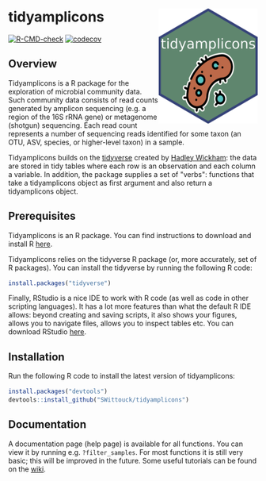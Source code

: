 tidyamplicons <img src="man/figures/hex-tidyamplicons.png" align="right" width="200">
======================
[![R-CMD-check](https://github.com/SWittouck/tidyamplicons/actions/workflows/R-CMD-check.yaml/badge.svg)](https://github.com/SWittouck/tidyamplicons/actions/workflows/R-CMD-check.yaml)
[![codecov](https://codecov.io/github/SWittouck/tidyamplicons/branch/feature/unit-testing/graph/badge.svg?token=WK0QN34DJB)](https://codecov.io/github/SWittouck/tidyamplicons)

## Overview

Tidyamplicons is a R package for the exploration of microbial community data. Such community data consists of read counts generated by amplicon sequencing (e.g. a region of the 16S rRNA gene) or metagenome (shotgun) sequencing. Each read count represents a number of sequencing reads identified for some taxon (an OTU, ASV, species, or higher-level taxon) in a sample. 

Tidyamplicons builds on the [tidyverse](https://www.tidyverse.org/) created by [Hadley Wickham](http://hadley.nz/): the data are stored in tidy tables where each row is an observation and each column a variable. In addition, the package supplies a set of "verbs": functions that take a tidyamplicons object as first argument and also return a tidyamplicons object.

## Prerequisites 

Tidyamplicons is an R package. You can find instructions to download and install R [here](https://cran.r-project.org/).

Tidyamplicons relies on the tidyverse R package (or, more accurately, set of R packages). You can install the tidyverse by running the following R code: 

```R
install.packages("tidyverse")
```

Finally, RStudio is a nice IDE to work with R code (as well as code in other scripting languages). It has a lot more features than what the default R IDE allows: beyond creating and saving scripts, it also shows your figures, allows you to navigate files, allows you to inspect tables etc. You can download RStudio [here](https://posit.co/downloads/). 

## Installation

Run the following R code to install the latest version of tidyamplicons: 

```R
install.packages("devtools")
devtools::install_github("SWittouck/tidyamplicons")
```

## Documentation

A documentation page (help page) is available for all functions. You can view it by running e.g. `?filter_samples`. For most functions it is still very basic; this will be improved in the future. Some useful tutorials can be found on the [wiki](https://github.com/SWittouck/tidyamplicons/wiki). 
